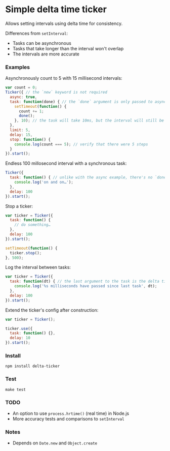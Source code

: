 # Simple delta time ticker

Allows setting intervals using delta time for consistency. 

Differences from `setInterval`: 
 * Tasks can be asynchronous
 * Tasks that take longer than the interval won't overlap
 * The intervals are more accurate

### Examples

Asynchronously count to 5 with 15 millisecond intervals:

```js
var count = 0;
Ticker({ // the `new` keyword is not required
  async: true,
  task: function(done) { // the `done` argument is only passed to async-ous tasks
    setTimeout(function() {
      count += 1;
      done();
    }, 10); // the task will take 10ms, but the interval will still be 15ms on average
  },
  limit: 5,
  delay: 15,
  stop: function() {
    console.log(count === 5); // verify that there were 5 steps
  }
}).start();
```

Endless 100 millosecond interval with a synchronous task:

```js
Ticker({
  task: function() { // unlike with the async example, there's no `done` argument
    console.log('on and on…');
  },
  delay: 100
}).start();
```

Stop a ticker:

```js
var ticker = Ticker({
  task: function() {
    // do something…
  },
  delay: 100
}).start();

setTimeout(function() {
  ticker.stop();
}, 500);
```

Log the interval between tasks:

```js
var ticker = Ticker({
  task: function(dt) { // the last argument to the task is the delta time
    console.log('%s milliseconds have passed since last task', dt);
  },
  delay: 100
}).start();
```

Extend the ticker's config after construction:

```js
var ticker = Ticker();

ticker.use({
  task: function() {},
  delay: 10
}).start();
```

### Install

`npm install delta-ticker`

### Test

`make test`

### TODO

 * An option to use `process.hrtime()` (real time) in Node.js
 * More accuracy tests and comparisons to `setInterval`

### Notes

 * Depends on `Date.new` and `Object.create`